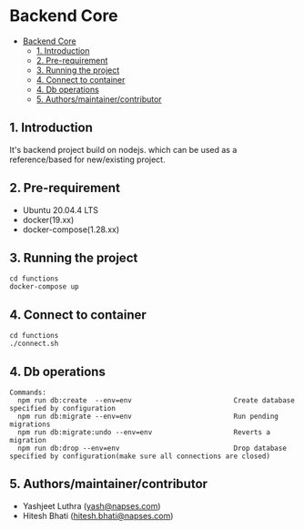 # Backend Core

- [Backend Core](#backend-core)
  - [1. Introduction](#1-introduction)
  - [2. Pre-requirement](#2-pre-requirement)
  - [3. Running the project](#3-running-the-project)
  - [4. Connect to container](#4-connect-to-container)
  - [4. Db operations](#4-db-operations)
  - [5. Authors/maintainer/contributor](#5-authorsmaintainercontributor)

## 1. Introduction

It's backend project build on nodejs. which can be used as a reference/based for new/existing project.

## 2. Pre-requirement

- Ubuntu 20.04.4 LTS
- docker(19.xx)
- docker-compose(1.28.xx)
  
## 3. Running the project
  
   ```
   cd functions
   docker-compose up
   
   ```

## 4. Connect to container

   ```
   cd functions
   ./connect.sh 
   ```

## 4. Db operations

```
Commands:
  npm run db:create  --env=env                         Create database specified by configuration
  npm run db:migrate --env=env                         Run pending migrations
  npm run db:migrate:undo --env=env                    Reverts a migration
  npm run db:drop --env=env                            Drop database specified by configuration(make sure all connections are closed)

```

## 5. Authors/maintainer/contributor

- Yashjeet Luthra (yash@napses.com)
- Hitesh Bhati (hitesh.bhati@napses.com)
